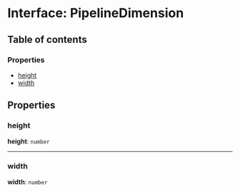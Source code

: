 # Interface: PipelineDimension

## Table of contents

### Properties

* [height](/en/auto-docs/core/interfaces/PipelineDimension.md#height)
* [width](/en/auto-docs/core/interfaces/PipelineDimension.md#width)

## Properties

### height

**height**: `number`

***

### width

**width**: `number`
